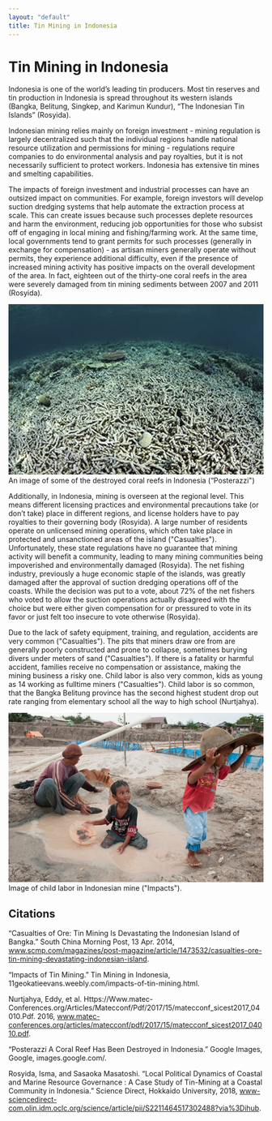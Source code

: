 ```yaml
---
layout: "default"
title: Tin Mining in Indonesia
---
```


# Tin Mining in Indonesia

Indonesia is one of the world’s leading tin producers. Most tin reserves and tin production in Indonesia is spread throughout its western islands (Bangka, Belitung, Singkep, and Karimun Kundur), “The Indonesian Tin Islands” (Rosyida).

Indonesian mining relies mainly on foreign investment - mining regulation is largely decentralized such that the individual regions handle national resource utilization and permissions for mining - regulations require companies to do environmental analysis and pay royalties, but it is not necessarily sufficient to protect workers. Indonesia has extensive tin mines and smelting capabilities.

The impacts of foreign investment and industrial processes can have an outsized impact on  communities. For example, foreign investors will develop suction dredging systems that help automate the extraction process at scale. This can create issues because such processes deplete resources and harm the environment, reducing job opportunities for those who subsist off of engaging in local mining and fishing/farming work. At the same time, local governments tend to grant permits for such processes (generally in exchange for compensation) - as artisan miners generally operate without permits, they experience additional difficulty, even if the presence of increased mining activity has positive impacts on the overall development of the area. In fact, eighteen out of the thirty-one coral reefs in the area were severely damaged from tin mining sediments between 2007 and 2011 (Rosyida).

![Destroyed Coral Reefs in Indonesia](images/destroyedreef.jpg)An image of some of the destroyed coral reefs in Indonesia (“Posterazzi")

Additionally, in Indonesia, mining is overseen at the regional level. This means different licensing practices and environmental precautions take (or don’t take)  place in different regions, and license holders have to pay royalties to their governing body (Rosyida). A large number of residents operate on unlicensed mining operations, which often take place in protected and unsanctioned areas of the island ("Casualties"). Unfortunately, these state regulations have no guarantee that mining activity will benefit a community, leading to many mining communities being impoverished and environmentally damaged (Rosyida). The net fishing industry, previously a huge economic staple of the islands, was greatly damaged after the approval of suction dredging operations off of the coasts. While the decision was put to a vote, about 72% of the net fishers who voted to allow the suction operations actually disagreed with the choice but were either given compensation for or pressured to vote in its favor or just felt too insecure to vote otherwise (Rosyida).

Due to the lack of safety equipment, training, and regulation, accidents are very common ("Casualties"). The pits that miners draw ore from are generally poorly constructed and prone to collapse, sometimes burying divers under meters of sand ("Casualties").  If there is a fatality or harmful accident, families receive no compensation or assistance, making the mining business a risky one. Child labor is also very common, kids as young as 14 working as fulltime miners ("Casualties"). Child labor is so common, that the Bangka Belitung province has the second highest student drop out rate ranging from elementary school all the way to high school (Nurtjahya).

![Child Labor in Mines](images/childlabor.png)Image of child labor in Indonesian mine ("Impacts").

## Citations

“Casualties of Ore: Tin Mining Is Devastating the Indonesian Island of Bangka.” South China Morning Post, 13 Apr. 2014, www.scmp.com/magazines/post-magazine/article/1473532/casualties-ore-tin-mining-devastating-indonesian-island.

“Impacts of Tin Mining.” Tin Mining in Indonesia, 11geokatieevans.weebly.com/impacts-of-tin-mining.html.

Nurtjahya, Eddy, et al. Https://Www.matec-Conferences.org/Articles/Matecconf/Pdf/2017/15/matecconf_sicest2017_04010.Pdf. 2016, www.matec-conferences.org/articles/matecconf/pdf/2017/15/matecconf_sicest2017_04010.pdf.

“Posterazzi A Coral Reef Has Been Destroyed in Indonesia.” Google Images, Google, images.google.com/.

Rosyida, Isma, and Sasaoka Masatoshi. “Local Political Dynamics of Coastal and Marine Resource Governance : A Case Study of Tin-Mining at a Coastal Community in Indonesia.” Science Direct, Hokkaido University, 2018, www-sciencedirect-com.olin.idm.oclc.org/science/article/pii/S2211464517302488?via%3Dihub.


